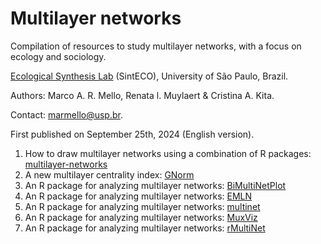 # Multilayer networks

Compilation of resources to study multilayer networks, with a focus on ecology and sociology.

[Ecological Synthesis Lab](https://marcomellolab.wordpress.com) (SintECO), University of São Paulo, Brazil.

Authors: Marco A. R. Mello, Renata l. Muylaert & Cristina A. Kita.

Contact: [marmello\@usp.br](mailto:marmello@usp.br).

First published on September 25th, 2024 (English version).

1. How to draw multilayer networks using a combination of R packages: [multilayer-networks](https://github.com/marmello77/multilayer-networks)
2. A new multilayer centrality index: [GNorm](https://doi.org/10.1111/2041-210X.14257)
3. An R package for analyzing multilayer networks: [BiMultiNetPlot](https://doi.org/10.1101/2024.09.20.613870) 
4. An R package for analyzing multilayer networks: [EMLN](https://doi.org/10.1111/2041-210X.14225)
5. An R package for analyzing multilayer networks: [multinet](https://doi.org/10.18637/jss.v098.i08)
6. An R package for analyzing multilayer networks: [MuxViz](https://manlius.github.io/muxViz/)
7. An R package for analyzing multilayer networks: [rMultiNet](https://doi.org/10.48550/arXiv.2302.04437)


